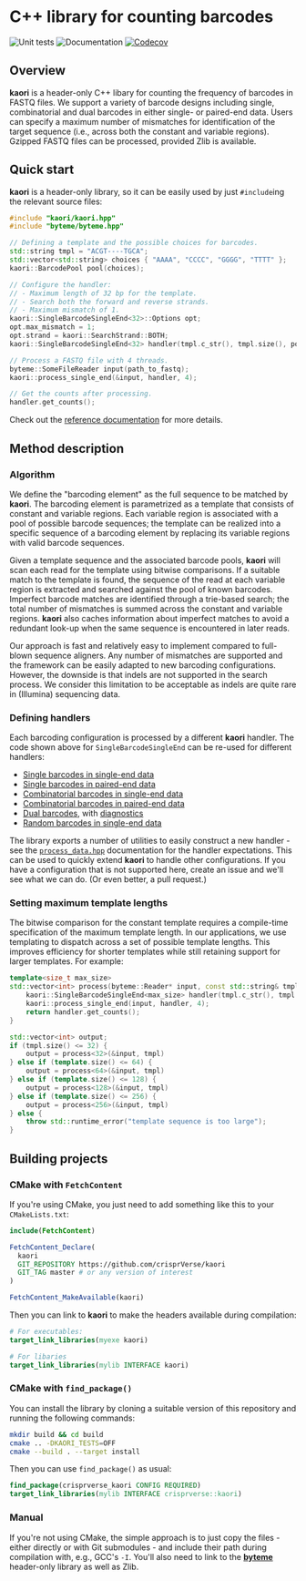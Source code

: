 # C++ library for counting barcodes

![Unit tests](https://github.com/crisprVerse/kaori/actions/workflows/run-tests.yaml/badge.svg)
![Documentation](https://github.com/crisprVerse/kaori/actions/workflows/doxygenate.yaml/badge.svg)
[![Codecov](https://codecov.io/gh/crisprVerse/kaori/branch/master/graph/badge.svg?token=WZkuJqiGtc)](https://codecov.io/gh/crisprVerse/kaori)

## Overview

**kaori** is a header-only C++ libary for counting the frequency of barcodes in FASTQ files.
We support a variety of barcode designs including single, combinatorial and dual barcodes in either single- or paired-end data.
Users can specify a maximum number of mismatches for identification of the target sequence (i.e., across both the constant and variable regions).
Gzipped FASTQ files can be processed, provided Zlib is available.

## Quick start

**kaori** is a header-only library, so it can be easily used by just `#include`ing the relevant source files:

```cpp
#include "kaori/kaori.hpp"
#include "byteme/byteme.hpp"

// Defining a template and the possible choices for barcodes.
std::string tmpl = "ACGT----TGCA";
std::vector<std::string> choices { "AAAA", "CCCC", "GGGG", "TTTT" };
kaori::BarcodePool pool(choices);

// Configure the handler:
// - Maximum length of 32 bp for the template.
// - Search both the forward and reverse strands.
// - Maximum mismatch of 1.
kaori::SingleBarcodeSingleEnd<32>::Options opt;
opt.max_mismatch = 1;
opt.strand = kaori::SearchStrand::BOTH;
kaori::SingleBarcodeSingleEnd<32> handler(tmpl.c_str(), tmpl.size(), pool, opt);

// Process a FASTQ file with 4 threads.
byteme::SomeFileReader input(path_to_fastq);
kaori::process_single_end(&input, handler, 4);

// Get the counts after processing.
handler.get_counts();
```

Check out the [reference documentation](https://crisprverse.github.io/kaori) for more details.

## Method description

### Algorithm

We define the "barcoding element" as the full sequence to be matched by **kaori**.
The barcoding element is parametrized as a template that consists of constant and variable regions.
Each variable region is associated with a pool of possible barcode sequences;
the template can be realized into a specific sequence of a barcoding element by replacing its variable regions with valid barcode sequences.

Given a template sequence and the associated barcode pools, **kaori** will scan each read for the template using bitwise comparisons.
If a suitable match to the template is found, the sequence of the read at each variable region is extracted and searched against the pool of known barcodes.
Imperfect barcode matches are identified through a trie-based search; the total number of mismatches is summed across the constant and variable regions.
**kaori** also caches information about imperfect matches to avoid a redundant look-up when the same sequence is encountered in later reads.

Our approach is fast and relatively easy to implement compared to full-blown sequence aligners.
Any number of mismatches are supported and the framework can be easily adapted to new barcoding configurations.
However, the downside is that indels are not supported in the search process.
We consider this limitation to be acceptable as indels are quite rare in (Illumina) sequencing data.

### Defining handlers

Each barcoding configuration is processed by a different **kaori** handler.
The code shown above for `SingleBarcodeSingleEnd` can be re-used for different handlers:

- [Single barcodes in single-end data](https://crisprverse.github.io/kaori/classkaori_1_1SingleBarcodeSingleEnd.html)
- [Single barcodes in paired-end data](https://crisprverse.github.io/kaori/classkaori_1_1SingleBarcodePairedEnd.html)
- [Combinatorial barcodes in single-end data](https://crisprverse.github.io/kaori/classkaori_1_1CombinatorialBarcodesSingleEnd.html)
- [Combinatorial barcodes in paired-end data](https://crisprverse.github.io/kaori/classkaori_1_1CombinatorialBarcodesPairedEnd.html)
- [Dual barcodes](https://crisprverse.github.io/kaori/classkaori_1_1DualBarcodes.html), with [diagnostics](https://crisprverse.github.io/kaori/classkaori_1_1DualBarcodesWithDiagnostics.html)
- [Random barcodes in single-end data](https://crisprverse.github.io/kaori/classkaori_1_1RandomBarcodeSingleEnd.html)

The library exports a number of utilities to easily construct a new handler - 
see the [`process_data.hpp`](https://crisprverse.github.io/kaori/process__data_8hpp.html) documentation for the handler expectations.
This can be used to quickly extend **kaori** to handle other configurations.
If you have a configuration that is not supported here, create an issue and we'll see what we can do. 
(Or even better, a pull request.)

### Setting maximum template lengths

The bitwise comparison for the constant template requires a compile-time specification of the maximum template length.
In our applications, we use templating to dispatch across a set of possible template lengths.
This improves efficiency for shorter templates while still retaining support for larger templates.
For example:

```cpp
template<size_t max_size>
std::vector<int> process(byteme::Reader* input, const std::string& tmpl, const kaori::BarcodePool& pool) {
    kaori::SingleBarcodeSingleEnd<max_size> handler(tmpl.c_str(), tmpl.size(), 0, pool, 1);
    kaori::process_single_end(input, handler, 4);
    return handler.get_counts();
}

std::vector<int> output;
if (tmpl.size() <= 32) {
    output = process<32>(&input, tmpl)
} else if (template.size() <= 64) {
    output = process<64>(&input, tmpl)
} else if (template.size() <= 128) {
    output = process<128>(&input, tmpl)
} else if (template.size() <= 256) {
    output = process<256>(&input, tmpl)
} else {
    throw std::runtime_error("template sequence is too large");
}
```

## Building projects 

### CMake with `FetchContent`

If you're using CMake, you just need to add something like this to your `CMakeLists.txt`:

```cmake
include(FetchContent)

FetchContent_Declare(
  kaori
  GIT_REPOSITORY https://github.com/crisprVerse/kaori
  GIT_TAG master # or any version of interest 
)

FetchContent_MakeAvailable(kaori)
```

Then you can link to **kaori** to make the headers available during compilation:

```cmake
# For executables:
target_link_libraries(myexe kaori)

# For libaries
target_link_libraries(mylib INTERFACE kaori)
```

### CMake with `find_package()`

You can install the library by cloning a suitable version of this repository and running the following commands:

```sh
mkdir build && cd build
cmake .. -DKAORI_TESTS=OFF
cmake --build . --target install
```

Then you can use `find_package()` as usual:

```cmake
find_package(crisprverse_kaori CONFIG REQUIRED)
target_link_libraries(mylib INTERFACE crisprverse::kaori)
```

### Manual

If you're not using CMake, the simple approach is to just copy the files - either directly or with Git submodules - and include their path during compilation with, e.g., GCC's `-I`.
You'll also need to link to the [**byteme**](https://github.com/LTLA/byteme) header-only library as well as Zlib.
